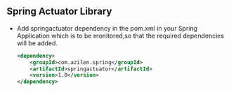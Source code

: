 ## Spring Actuator Library

- Add springactuator dependency in the pom.xml in your Spring Application which is to be monitored,so that the required dependencies will be added.

    ``` xml
    <dependency>
        <groupId>com.azilen.spring</groupId>
        <artifactId>springactuator</artifactId>
        <version>1.0</version>
    </dependency>
    ```
